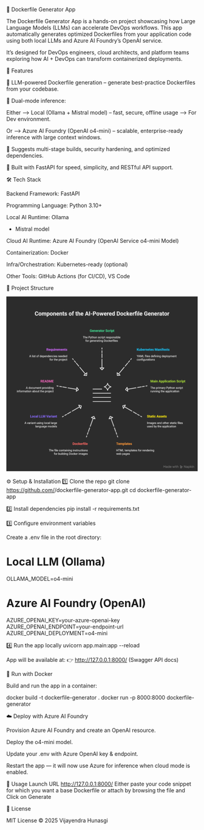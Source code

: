 🐳 Dockerfile Generator App

The Dockerfile Generator App is a hands-on project showcasing how Large Language Models (LLMs) can accelerate DevOps workflows. This app automatically generates optimized Dockerfiles from your application code using both local LLMs and Azure AI Foundry’s OpenAI service.

It’s designed for DevOps engineers, cloud architects, and platform teams exploring how AI + DevOps can transform containerized deployments.

🚀 Features

🔹 LLM-powered Dockerfile generation – generate best-practice Dockerfiles from your codebase.

🔹 Dual-mode inference:

Either --> Local (Ollama + Mistral model) – fast, secure, offline usage --> For Dev environment.

Or --> Azure AI Foundry (OpenAI o4-mini) – scalable, enterprise-ready inference with large context windows.

🔹 Suggests multi-stage builds, security hardening, and optimized dependencies.

🔹 Built with FastAPI for speed, simplicity, and RESTful API support.

🛠️ Tech Stack

Backend Framework: FastAPI

Programming Language: Python 3.10+

Local AI Runtime: Ollama
 + Mistral model

Cloud AI Runtime: Azure AI Foundry
 (OpenAI Service o4-mini Model)

Containerization: Docker

Infra/Orchestration: Kubernetes-ready (optional)

Other Tools: GitHub Actions (for CI/CD), VS Code

📂 Project Structure

![alt text](component.png)

⚙️ Setup & Installation
1️⃣ Clone the repo
git clone https://github.com/<your-username>/dockerfile-generator-app.git
cd dockerfile-generator-app

2️⃣ Install dependencies
pip install -r requirements.txt

3️⃣ Configure environment variables

Create a .env file in the root directory:

# Local LLM (Ollama)
OLLAMA_MODEL=o4-mini

# Azure AI Foundry (OpenAI)
AZURE_OPENAI_KEY=your-azure-openai-key
AZURE_OPENAI_ENDPOINT=your-endpoint-url
AZURE_OPENAI_DEPLOYMENT=o4-mini

4️⃣ Run the app locally
uvicorn app.main:app --reload


App will be available at:
👉 http://127.0.0.1:8000/ (Swagger API docs)

🐳 Run with Docker

Build and run the app in a container:

docker build -t dockerfile-generator .
docker run -p 8000:8000 dockerfile-generator

☁️ Deploy with Azure AI Foundry

Provision Azure AI Foundry and create an OpenAI resource.

Deploy the o4-mini model.

Update your .env with Azure OpenAI key & endpoint.

Restart the app — it will now use Azure for inference when cloud mode is enabled.

📖 Usage
Launch URL http://127.0.0.1:8000/ 
Either paste your code snippet for which you want a base Dockerfile or attach by browsing the file and Click on Generate


📜 License

MIT License © 2025 Vijayendra Hunasgi
